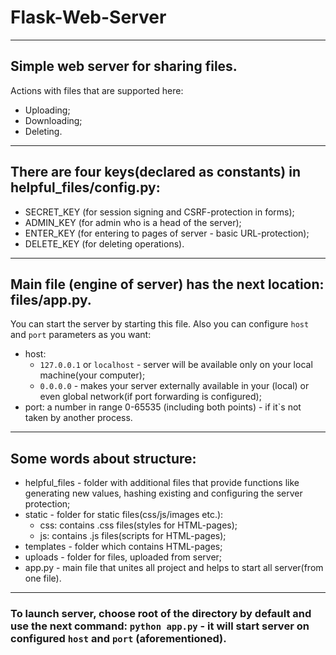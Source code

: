 # Flask-Web-Server

---

## Simple web server for sharing files.

Actions with files that are supported here:
- Uploading;
- Downloading;
- Deleting.

---

## There are four keys(declared as constants) in helpful_files/config.py:

- SECRET_KEY (for session signing and CSRF-protection in forms);
- ADMIN_KEY (for admin who is a head of the server);
- ENTER_KEY (for entering to pages of server - basic URL-protection);
- DELETE_KEY (for deleting operations).

---

## Main file (engine of server) has the next location: files/app.py.
You can start the server by starting this file.
Also you can configure `host` and `port` parameters as you want:
- host:
    - `127.0.0.1` or `localhost` - server will be available only on your local machine(your computer);
    - `0.0.0.0` - makes your server externally available in your (local) or even global network(if port forwarding is configured);
- port:
    a number in range 0-65535 (including both points) - if it`s not taken by another process.

---

## Some words about structure:
- helpful_files - folder with additional files that provide functions like generating new values, hashing existing and configuring the server protection;
- static - folder for static files(css/js/images etc.):
    - css: contains .css files(styles for HTML-pages);
    - js: contains .js files(scripts for HTML-pages);
- templates - folder which contains HTML-pages;
- uploads - folder for files, uploaded from server;
- app.py - main file that unites all project and helps to start all server(from one file).

---

### To launch server, choose root of the directory by default and use the next command: `python app.py` - it will start server on configured `host` and `port` (aforementioned).